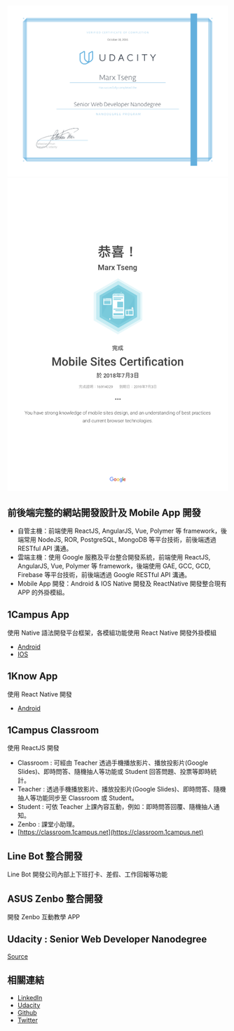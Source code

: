 ![ScreenShot](https://raw.githubusercontent.com/marxtseng/marxtseng.github.io/master/nd-grad-cert.png)
![ScreenShot](https://raw.githubusercontent.com/marxtseng/marxtseng.github.io/master/Mobile_Sites_Certification_Academy_for_Ads.png)

## 前後端完整的網站開發設計及 Mobile App 開發
* 自管主機：前端使用 ReactJS, AngularJS, Vue, Polymer 等 framework，後端常用 NodeJS, ROR, PostgreSQL, MongoDB 等平台技術，前後端透過 RESTful API 溝通。
* 雲端主機：使用 Google 服務及平台整合開發系統，前端使用 ReactJS, AngularJS, Vue, Polymer 等 framework，後端使用 GAE, GCC, GCD, Firebase 等平台技術，前後端透過 Google RESTful API 溝通。
* Mobile App 開發：Android & IOS Native 開發及 ReactNative 開發整合現有 APP 的外掛模組。

## 1Campus App
使用 Native 語法開發平台框架，各模組功能使用 React Native 開發外掛模組
* [Android](https://play.google.com/store/apps/details?id=tw.com.ischool.onecampusmobile)
* [IOS](https://itunes.apple.com/tw/app/1campus/id1273657906?mt=8)

## 1Know App
使用 React Native 開發
* [Android](https://play.google.com/store/apps/details?id=com.oneknow.app)

## 1Campus Classroom
使用 ReactJS 開發
* Classroom : 可經由 Teacher 透過手機播放影片、播放投影片(Google Slides)、即時問答、隨機抽人等功能或 Student 回答問題、投票等即時統計。
* Teacher : 透過手機播放影片、播放投影片(Google Slides)、即時問答、隨機抽人等功能同步至 Classroom 或 Student。
* Student : 可依 Teacher 上課內容互動，例如：即時問答回覆、隨機抽人通知。
* Zenbo : 課堂小助理。
* [https://classroom.1campus.net](https://classroom.1campus.net)

## Line Bot 整合開發
Line Bot 開發公司內部上下班打卡、差假、工作回報等功能

## ASUS Zenbo 整合開發
開發 Zenbo 互動教學 APP

## Udacity : Senior Web Developer Nanodegree
[Source](https://marxtseng.github.io/Senior-Web-Developer-Nanodegree)

## 相關連結
* [LinkedIn](https://www.linkedin.com/in/marxtseng)
* [Udacity](https://profiles.udacity.com/p/u4552099)
* [Github](https://github.com/marxtseng)
* [Twitter](https://twitter.com/marx_tseng)
